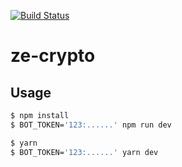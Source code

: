 
[![Build Status](https://travis-ci.org/daniel/ze-crypto.svg?branch=master)](https://travis-ci.org/daniel/ze-crypto)
# ze-crypto

## Usage

```sh
$ npm install
$ BOT_TOKEN='123:......' npm run dev
```

```sh
$ yarn
$ BOT_TOKEN='123:......' yarn dev
```
